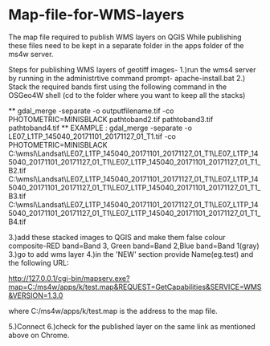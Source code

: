 # Map-file-for-WMS-layers
The map file required to publish WMS layers  on QGIS
While publishing these files need to be kept in a separate folder in the apps folder of the ms4w server.

Steps for publishing WMS layers of geotiff images-
1.)run the wms4 server by running in the administrtive command prompt- 
apache-install.bat
2.) Stack the required bands first using the following command in the OSGeo4W shell
(cd to the folder where you want to keep all the stacks)

**
gdal_merge -separate -o outputfilename.tif -co PHOTOMETRIC=MINISBLACK pathtoband2.tif pathtoband3.tif pathtoband4.tif
**
EXAMPLE : gdal_merge -separate -o LE07_L1TP_145040_20171101_20171127_01_T1.tif -co PHOTOMETRIC=MINISBLACK C:\wmsl\Landsat\LE07_L1TP_145040_20171101_20171127_01_T1\LE07_L1TP_145040_20171101_20171127_01_T1\LE07_L1TP_145040_20171101_20171127_01_T1_B2.tif C:\wmsl\Landsat\LE07_L1TP_145040_20171101_20171127_01_T1\LE07_L1TP_145040_20171101_20171127_01_T1\LE07_L1TP_145040_20171101_20171127_01_T1_B3.tif C:\wmsl\Landsat\LE07_L1TP_145040_20171101_20171127_01_T1\LE07_L1TP_145040_20171101_20171127_01_T1\LE07_L1TP_145040_20171101_20171127_01_T1_B4.tif

3.)add these stacked images to QGIS and make them false colour composite-RED band=Band 3, Green band=Band 2,Blue band=Band 1(gray)
3.)go to add wms layer
4.)in the 'NEW' section provide Name(eg.test) and the following URL:

http://127.0.0.1/cgi-bin/mapserv.exe?map=C:/ms4w/apps/k/test.map&REQUEST=GetCapabilities&SERVICE=WMS&VERSION=1.3.0

where C:/ms4w/apps/k/test.map is the address to the map file.

5.)Connect
6.)check for the published layer on the same link as mentioned above on Chrome.
